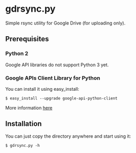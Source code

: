 # gdrsync.py

Simple rsync utility for Google Drive (for uploading only).

## Prerequisites

### Python 2

Google API libraries do not support Python 3 yet.

### Google APIs Client Library for Python

You can install it using easy_install:

    $ easy_install --upgrade google-api-python-client

More information [here](https://developers.google.com/api-client-library/python/start/installation)

## Installation

You can just copy the directory anywhere and start using it:

    $ gdrsync.py -h
